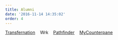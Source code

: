 ```yaml
---
title: Alumni
date: '2016-11-14 14:35:02'
order: 4
---
```

[Transfernation](http://transfernation.org/)    Wrk    [Pathfinder](https://www.pathfinder.vet/)    [MyCounterpane](http://www.mycounterpane.com/)
